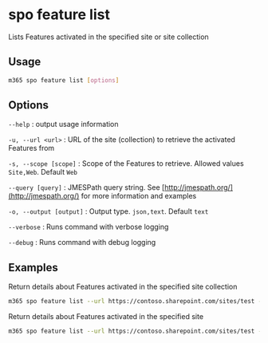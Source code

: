# spo feature list

Lists Features activated in the specified site or site collection

## Usage

```sh
m365 spo feature list [options]
```

## Options

`--help`
: output usage information

`-u, --url <url>`
: URL of the site (collection) to retrieve the activated Features from

`-s, --scope [scope]`
: Scope of the Features to retrieve. Allowed values `Site,Web`. Default `Web`

`--query [query]`
: JMESPath query string. See [http://jmespath.org/](http://jmespath.org/) for more information and examples

`-o, --output [output]`
: Output type. `json,text`. Default `text`

`--verbose`
: Runs command with verbose logging

`--debug`
: Runs command with debug logging

## Examples

Return details about Features activated in the specified site collection

```sh
m365 spo feature list --url https://contoso.sharepoint.com/sites/test --scope Site
```

Return details about Features activated in the specified site

```sh
m365 spo feature list --url https://contoso.sharepoint.com/sites/test --scope Web
```